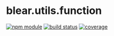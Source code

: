 # blear.utils.function

[![npm module][npm-img]][npm-url]
[![build status][travis-img]][travis-url]
[![coverage][coveralls-img]][coveralls-url]

[travis-img]: https://img.shields.io/travis/blearjs/blear.utils.function/master.svg?style=flat-square
[travis-url]: https://travis-ci.org/blearjs/blear.utils.function

[npm-img]: https://img.shields.io/npm/v/blear.utils.function.svg?style=flat-square
[npm-url]: https://www.npmjs.com/package/blear.utils.function

[coveralls-img]: https://img.shields.io/coveralls/blearjs/blear.utils.function/master.svg?style=flat-square
[coveralls-url]: https://coveralls.io/github/blearjs/blear.utils.function?branch=master

